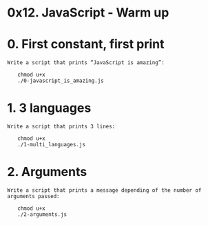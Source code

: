 # 0x12. JavaScript - Warm up

# 0. First constant, first print

    Write a script that prints “JavaScript is amazing”:

<ul>

    chmod u+x
    ./0-javascript_is_amazing.js 

</ul>

# 1. 3 languages

    Write a script that prints 3 lines:

<ul>

    chmod u+x
    ./1-multi_languages.js 

</ul>


# 2. Arguments

    Write a script that prints a message depending of the number of arguments passed:

<ul>

    chmod u+x
    ./2-arguments.js
</ul>
